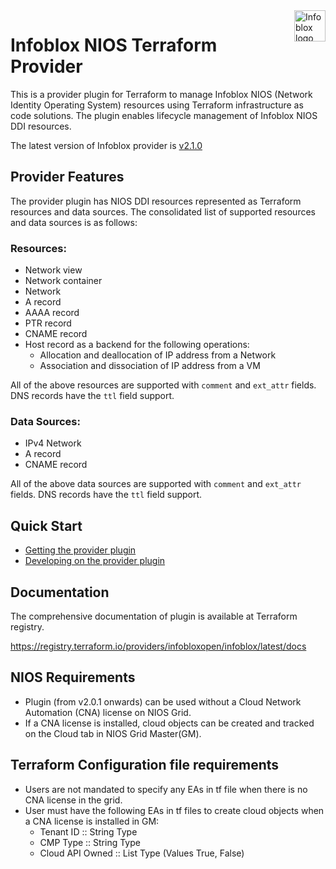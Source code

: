 <a href="https://www.infoblox.com">
    <img src="https://avatars.githubusercontent.com/u/8064882?s=400&u=3b245589302c409aff2ce2ba26d95e6df6cfe342&v=4" alt="Infoblox logo" title="Infoblox" align="right" height="50" />
</a> 
 
# Infoblox NIOS Terraform Provider
This is a provider plugin for Terraform to manage Infoblox NIOS (Network Identity Operating System) resources using Terraform infrastructure as code solutions.
The plugin enables lifecycle management of Infoblox NIOS DDI resources.

The latest version of Infoblox provider is [v2.1.0](https://github.com/infobloxopen/terraform-provider-infoblox/releases/tag/v2.1.0)


## Provider Features
The provider plugin has NIOS DDI resources represented as Terraform resources and data sources. The consolidated list of supported resources and data sources is as follows:

### Resources:
* Network view
* Network container
* Network
* A record
* AAAA record
* PTR record
* CNAME record
* Host record as a backend for the following operations:
    * Allocation and deallocation of IP address from a Network
    * Association and dissociation of IP address from a VM

All of the above resources are supported with `comment` and `ext_attr` fields.
DNS records have the `ttl` field support.

### Data Sources:
* IPv4 Network
* A record
* CNAME record

All of the above data sources are supported with `comment` and `ext_attr` fields.
DNS records have the `ttl` field support.

## Quick Start
- [Getting the provider plugin](GETTING.md)
- [Developing on the provider plugin](DEVELOP.md)

## Documentation
The comprehensive documentation of plugin is available at Terraform registry.

https://registry.terraform.io/providers/infobloxopen/infoblox/latest/docs

## NIOS Requirements
* Plugin (from v2.0.1 onwards) can be used without a Cloud Network Automation (CNA) license on NIOS Grid. 
* If a CNA license is installed, cloud objects can be created and tracked on the Cloud tab in NIOS Grid Master(GM).

## Terraform Configuration file requirements
* Users are not mandated to specify any EAs in tf file when there is no CNA license in the grid.
* User must have the following EAs in tf files to create cloud objects when a CNA license is installed in GM:
    * Tenant ID :: String Type
    * CMP Type :: String Type
    * Cloud API Owned :: List Type (Values True, False)
